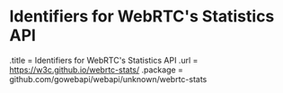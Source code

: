 # Identifiers for WebRTC's Statistics API

.title = Identifiers for WebRTC's Statistics API
.url = <https://w3c.github.io/webrtc-stats/>
.package = github.com/gowebapi/webapi/unknown/webrtc-stats
